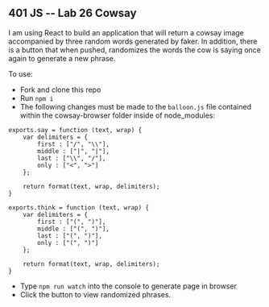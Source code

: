 ## 401 JS -- Lab 26 Cowsay

I am using React to build an application that will return a cowsay image accompanied by three random words generated by faker. In addition, there is a button that when pushed, randomizes the words the cow is saying once again to generate a new phrase.

To use:

- Fork and clone this repo
- Run `npm i`
- The following changes must be made to the `balloon.js` file contained within the cowsay-browser folder inside of node_modules:
```
exports.say = function (text, wrap) {
	var delimiters = {
		first : ["/", "\\"],
		middle : ["|", "|"],
		last : ["\\", "/"],
		only : ["<", ">"]
	};

	return format(text, wrap, delimiters);
}

exports.think = function (text, wrap) {
	var delimiters = {
		first : ["(", ")"],
		middle : ["(", ")"],
		last : ["(", ")"],
		only : ["(", ")"]
	};

	return format(text, wrap, delimiters);
}
```
- Type `npm run watch` into the console to generate page in browser
- Click the button to view randomized phrases.

